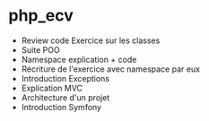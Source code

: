 # php_ecv

* Review code Exercice sur les classes 
* Suite POO
* Namespace explication + code 
* Récriture de l'exercice avec namespace par eux 
* Introduction Exceptions 
* Explication MVC
* Architecture d'un projet 
* Introduction Symfony 
